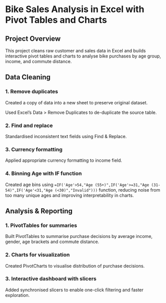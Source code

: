 # Bike Sales Analysis in Excel with Pivot Tables and Charts
## Project Overview
This project cleans raw customer and sales data in Excel and builds interactive pivot tables and charts to analyse bike purchases by age group, income, and commute distance.

## Data Cleaning
### 1. Remove duplicates
Created a copy of data into a new sheet to preserve original dataset.

Used Excel’s Data > Remove Duplicates to de-duplicate the source table.

### 2. Find and replace

Standardised inconsistent text fields using Find & Replace.

### 3. Currency formatting

Applied appropriate currency formatting to income field.

### 4. Binning Age with IF function

Created age bins using ```=IF('Age'>54,"Age (55+)",IF('Age'>=31,"Age (31-54)",IF('Age'<31,"Age (<30)","Invalid")))``` function, reducing noise from too many unique ages and improving interpretability in charts.

## Analysis & Reporting
### 1. PivotTables for summaries

Built PivotTables to summarise purchase decisions by average income, gender, age brackets and commute distance.

### 2. Charts for visualization

Created PivotCharts to visualise distribution of purchase decisions.

### 3. Interactive dashboard with slicers

Added synchronised slicers to enable one-click filtering and faster exploration.
